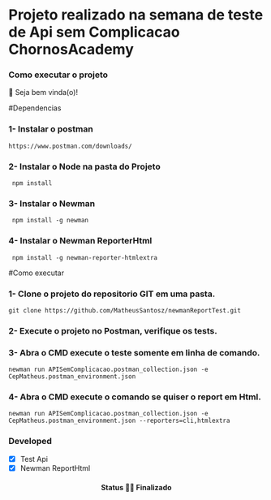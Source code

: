 <h1>Projeto realizado na semana de teste de Api sem Complicacao ChornosAcademy</h1>
<h3>Como executar o projeto</h3>

👋 Seja bem vinda(o)!

#Dependencias

### 1- Instalar o postman 
```
https://www.postman.com/downloads/
```

### 2- Instalar o Node na pasta do Projeto
```
 npm install
```

### 3- Instalar o Newman 
```
 npm install -g newman
```

### 4- Instalar o Newman  ReporterHtml
```
 npm install -g newman-reporter-htmlextra
```

#Como executar
  
 ### 1- Clone o projeto do repositorio GIT em uma pasta.
```
git clone https://github.com/MatheusSantosz/newmanReportTest.git
```
  
### 2- Execute o projeto no Postman, verifique os tests.


### 3- Abra o CMD execute o teste somente em linha de comando.
```
newman run APISemComplicacao.postman_collection.json -e CepMatheus.postman_environment.json
```
### 4- Abra o CMD execute o comando se quiser o report em Html.
```
newman run APISemComplicacao.postman_collection.json -e CepMatheus.postman_environment.json --reporters=cli,htmlextra
```



### Developed

- [x] Test Api
- [x] Newman ReportHtml

<h4 align="center"> 
	 Status 🚀🚀 Finalizado 
</h4>